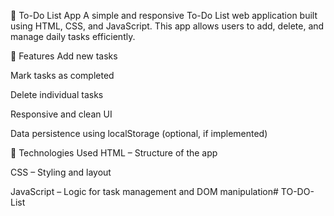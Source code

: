 📝 To-Do List App
A simple and responsive To-Do List web application built using HTML, CSS, and JavaScript. This app allows users to add, delete, and manage daily tasks efficiently.

🔧 Features
Add new tasks

Mark tasks as completed

Delete individual tasks

Responsive and clean UI

Data persistence using localStorage (optional, if implemented)

🚀 Technologies Used
HTML – Structure of the app

CSS – Styling and layout

JavaScript – Logic for task management and DOM manipulation# TO-DO-List
